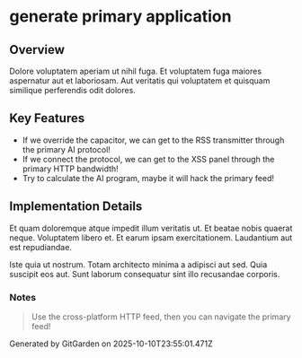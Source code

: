 # generate primary application

## Overview
Dolore voluptatem aperiam ut nihil fuga. Et voluptatem fuga maiores aspernatur aut et laboriosam. Aut veritatis qui voluptatem et quisquam similique perferendis odit dolores.

## Key Features
- If we override the capacitor, we can get to the RSS transmitter through the primary AI protocol!
- If we connect the protocol, we can get to the XSS panel through the primary HTTP bandwidth!
- Try to calculate the AI program, maybe it will hack the primary feed!

## Implementation Details
Et quam doloremque atque impedit illum veritatis ut. Et beatae nobis quaerat neque. Voluptatem libero et. Et earum ipsam exercitationem. Laudantium aut est repudiandae.
 Iste quia ut nostrum. Totam architecto minima a adipisci aut sed. Quia suscipit eos aut. Sunt laborum consequatur sint illo recusandae corporis.

### Notes
> Use the cross-platform HTTP feed, then you can navigate the primary feed!

Generated by GitGarden on 2025-10-10T23:55:01.471Z